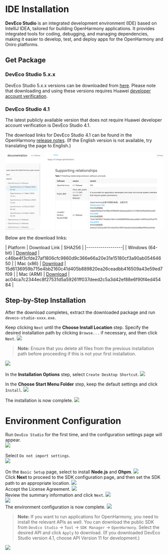 # IDE Installation  
**DevEco Studio** is an integrated development environment (IDE) based on IntelliJ IDEA, tailored for building OpenHarmony applications. It provides integrated tools for coding, debugging, and managing dependencies, making it easier to develop, test, and deploy apps for the OpenHarmony and Oniro platforms.

## Get Package

### DevEco Studio 5.x.x
DevEco Studio 5.x.x versions can be downloaded from [here](https://developer.huawei.com/consumer/cn/download/). Please note that downloading and using these versions requires Huawei [developer account verification](developer-account.md).

### DevEco Studio 4.1
The latest publicly available version that does not require Huawei developer account verification is DevEco Studio 4.1.

The download links for DevEco Studio 4.1 can be found in the OpenHarmony [release notes](https://docs.openharmony.cn/pages/v4.1/zh-cn/release-notes/OpenHarmony-v4.1-release.md). (If the English version is not available, try translating the page to English.)

![alt text](images/image1.png)

Below are the download links:

| Platform         | Download Link      | SHA256     |
|------------------|
| Windows (64-bit) | [Download](https://contentcenter-vali-drcn.dbankcdn.cn/pvt_2/DeveloperAlliance_package_901_9/ee/v3/HqJ-6O2FQny86xtk_dg9HQ/devecostudio-windows-4.1.0.400.zip?HW-CC-KV=V1&HW-CC-Date=20240409T033730Z&HW-CC-Expire=315360000&HW-CC-Sign=BFA444BC43A041331E695AE2CFA9035A957AF107E06C97E793FD3D31D7096A0D) | c46be4f3cfde27af1806cfc9860d9c366e66a20e31e15180cf3a90ab05464650 |
| Mac (x86)        | [Download](https://contentcenter-vali-drcn.dbankcdn.cn/pvt_2/DeveloperAlliance_package_901_9/3b/v3/JgGp8n0bShOkm1MpBFJ73w/devecostudio-mac-4.1.0.400.zip?HW-CC-KV=V1&HW-CC-Date=20240409T034037Z&HW-CC-Expire=315360000&HW-CC-Sign=35C1F8B3FC19325EBBC32D8E11106DDB074A8ECC6BB3A77FF2EADBA2A8A223DA) | 15d6136959b715e4bb2160c41d405b889820ea26ceadbb416509a43e59ed7f09 |
| Mac (ARM)        | [Download](https://contentcenter-vali-drcn.dbankcdn.cn/pvt_2/DeveloperAlliance_package_901_9/21/v3/D7Jy1StbTwSLUXaA20VrAw/devecostudio-mac-arm-4.1.0.400.zip?HW-CC-KV=V1&HW-CC-Date=20240409T034235Z&HW-CC-Expire=315360000&HW-CC-Sign=19598AAC650D2AB24CAC6DFDF0DBD312188FB0438A8233B7687E6ACDC43A51F8) | ac04ca7c2344ec8f27531d5a59261ff037deed2c5a3d42ef88e6f90f4ed45484 |

## Step-by-Step Installation
After the download completes, extract the downloaded package and run `deveco-studio-xxxx.exe`. 

Keep clicking `Next` until the **Choose Install Location** step. 
Specify the desired installation path by clicking `Browse...` if necessary, and then click `Next`.
<img src='../images/image3.png'>  

>**Note:**
Ensure that you delete all files from the previous installation path before proceeding if this is not your first installation.
<img src='../images/image2.png'>  

In the **Installation Options** step, select `Create Desktop Shortcut`.
<img src='../images/image4.png'>  

In the **Choose Start Menu Folder** step, keep the default settings and click `Install`.
<img src='../images/image5.png'>  

The installation is now complete.
<img src='../images/image6.png'>  

# Environment Configuration  
Run `DevEco Studio` for the first time, and the configuration settings page will appear.  
<img src='../images/image7.png'>  

Select `Do not import settings`.  
<img src='../images/image8.png'>  

On the `Basic Setup` page, select to install **Node.js** and **Ohpm**.
<img src='../images/image9.png'>  
Click **Next** to proceed to the SDK configuration page, and then set the SDK path to an appropriate location.
<img src='../images/image10.png'>  
Accept the License Agreement.
<img src='../images/image11.png'>  
Review the summary information and click `Next`.
<img src='../images/image12.png'>  
<img src='../images/image13.png'>  
The environment configuration is now complete.
<img src='../images/image14.png'>  

>**Note:**
If you want to run applications for OpenHarmony, you need to install the relevant APIs as well. You can download the public SDK from `DevEco Studio` -> `Tool` -> `SDK Manager` -> `OpenHarmony`. Select the desired API and click `Apply` to download.
(If you downloaded DevEco Studio version 4.1, choose API Version 11 for development.)
<img src='../images/image18.png'>